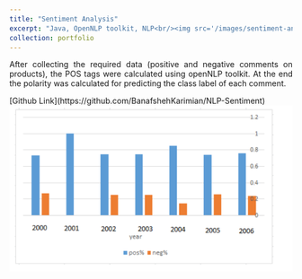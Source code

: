 ```yaml
---
title: "Sentiment Analysis"
excerpt: "Java, OpenNLP toolkit, NLP<br/><img src='/images/sentiment-analysis.png' >"
collection: portfolio
---
```

<p align="justify"> After collecting the required data (positive and negative comments on products), the POS tags were calculated using openNLP toolkit. At the end the polarity was calculated for predicting the class label of each comment. </p>
[Github Link](https://github.com/BanafshehKarimian/NLP-Sentiment)

<img src='/images/sentiment-analysis.png' >